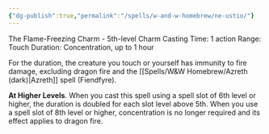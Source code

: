 ```yaml
---
{"dg-publish":true,"permalink":"/spells/w-and-w-homebrew/ne-ustio/"}
---
```


The Flame-Freezing Charm - 5th-level Charm 
Casting Time: 1 action 
Range: Touch 
Duration: Concentration, up to 1 hour 

For the duration, the creature you touch or yourself has immunity to fire damage, excluding dragon fire and the [[Spells/W&W Homebrew/Azreth (dark)\|Azreth]] spell (Fiendfyre). 

**At Higher Levels**. When you cast this spell using a spell slot of 6th level or higher, the duration is doubled for each slot level above 5th. When you use a spell slot of 8th level or higher, concentration is no longer required and its effect applies to dragon fire.